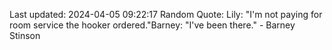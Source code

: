 Last updated: 2024-04-05 09:22:17
Random Quote: Lily: "I'm not paying for room service the hooker ordered."Barney: "I've been there." - Barney Stinson